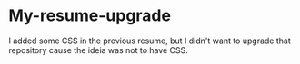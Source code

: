 # My-resume-upgrade
I added some CSS in the previous resume, but I didn't want to upgrade that repository cause the ideia was not to have CSS.

